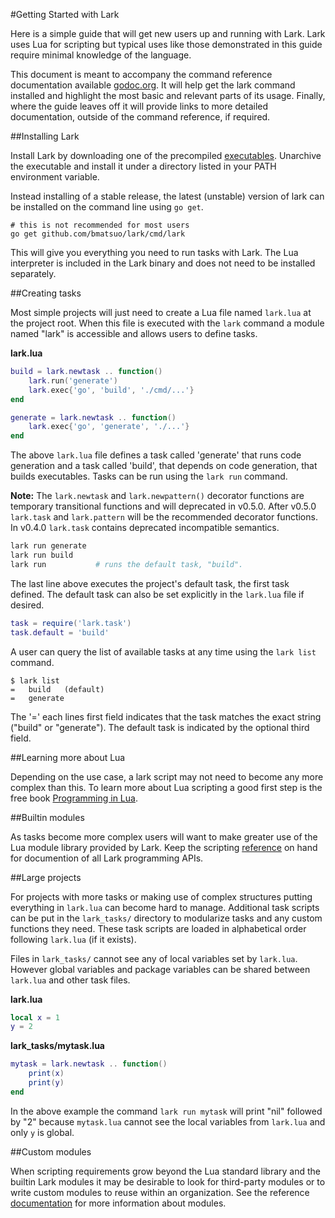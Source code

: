 #Getting Started with Lark

Here is a simple guide that will get new users up and running with Lark.  Lark
uses Lua for scripting but typical uses like those demonstrated in this guide
require minimal knowledge of the language.

This document is meant to accompany the command reference documentation
available [godoc.org](https://github.com/bmatsuo/lark/cmd/lark).  It will help
get the lark command installed and highlight the most basic and relevant parts
of its usage.  Finally, where the guide leaves off it will provide links to
more detailed documentation, outside of the command reference, if required.

##Installing Lark

Install Lark by downloading one of the precompiled
[executables](https://github.com/bmatsuo/lark/releases).  Unarchive the
executable and install it under a directory listed in your PATH environment
variable.

Instead installing of a stable release, the latest (unstable) version of lark
can be installed on the command line using `go get`.

    # this is not recommended for most users
    go get github.com/bmatsuo/lark/cmd/lark

This will give you everything you need to run tasks with Lark.  The Lua
interpreter is included in the Lark binary and does not need to be installed
separately.

##Creating tasks 

Most simple projects will just need to create a Lua file named `lark.lua` at
the project root.  When this file is executed with the `lark` command a module
named "lark" is accessible and allows users to define tasks.

**lark.lua**
```lua
build = lark.newtask .. function()
    lark.run('generate')
    lark.exec{'go', 'build', './cmd/...'}
end

generate = lark.newtask .. function()
    lark.exec{'go', 'generate', './...'}
end
```

The above `lark.lua` file defines a task called 'generate' that runs code
generation and a task called 'build', that depends on code generation, that
builds executables.  Tasks can be run using the `lark run` command.

**Note:** The `lark.newtask` and `lark.newpattern()` decorator functions are
temporary transitional functions and will deprecated in v0.5.0. After v0.5.0
`lark.task` and `lark.pattern` will be the recommended decorator functions.  In
v0.4.0 `lark.task` contains deprecated incompatible semantics.

```sh
lark run generate
lark run build
lark run           # runs the default task, "build".
```

The last line above executes the project's default task, the first task
defined.  The default task can also be set explicitly in the `lark.lua` file if
desired.

```lua
task = require('lark.task')
task.default = 'build'
```

A user can query the list of available tasks at any time using the `lark list`
command.

```
$ lark list
=   build   (default)
=   generate
```

The '=' each lines first field indicates that the task matches the exact string
("build" or "generate").  The default task is indicated by the optional third
field.

##Learning more about Lua

Depending on the use case, a lark script may not need to become any more
complex than this.  To learn more about Lua scripting a good first step is the
free book [Programming in Lua](http://www.lua.org/pil/contents.html).

##Builtin modules

As tasks become more complex users will want to make greater use of the Lua
module library provided by Lark.  Keep the scripting [reference](lua.md) on
hand for documention of all Lark programming APIs.

##Large projects

For projects with more tasks or making use of complex structures putting
everything in `lark.lua` can become hard to manage.  Additional task scripts
can be put in the `lark_tasks/` directory to modularize tasks and any custom
functions they need.  These task scripts are loaded in alphabetical order
following `lark.lua` (if it exists).

Files in `lark_tasks/` cannot see any of local variables set by `lark.lua`.
However global variables and package variables can be shared between `lark.lua`
and other task files.

**lark.lua**
```lua
local x = 1
y = 2
```

**lark_tasks/mytask.lua**
```lua
mytask = lark.newtask .. function()
    print(x)
    print(y)
end
```

In the above example the command `lark run mytask` will print "nil" followed by
"2" because `mytask.lua` cannot see the local variables from `lark.lua` and
only `y` is global.

##Custom modules

When scripting requirements grow beyond the Lua standard library and the
builtin Lark modules it may be desirable to look for third-party modules or to
write custom modules to reuse within an organization.  See the reference
[documentation](modules.md) for more information about modules.
